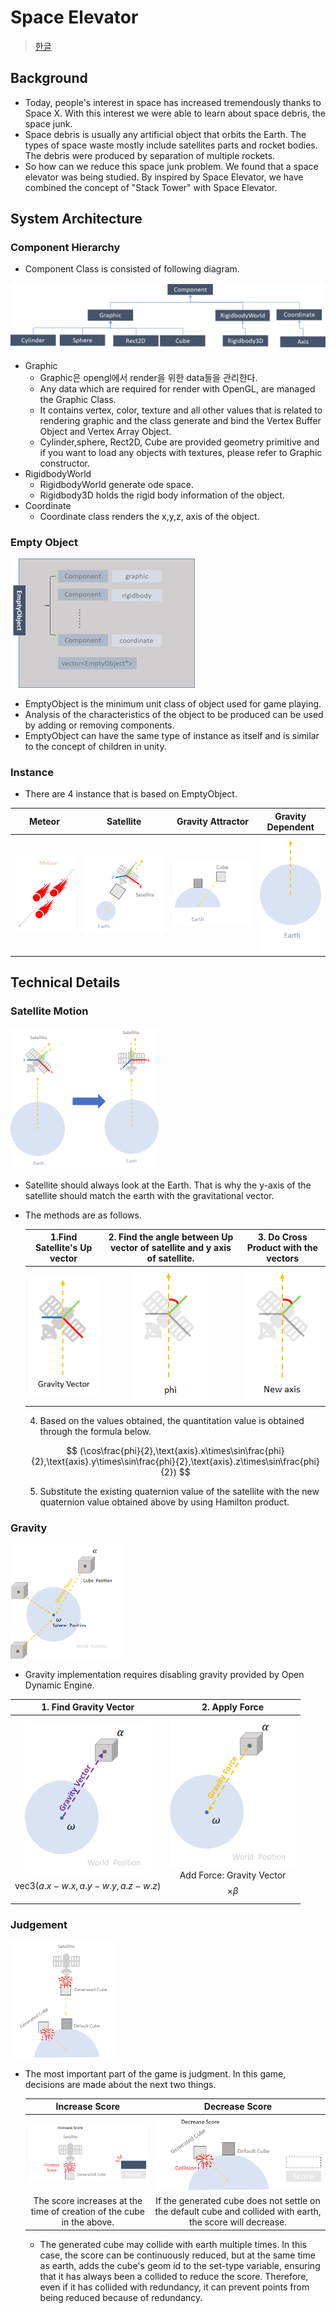 # Space Elevator

> [한글](./README.md)

## Background

* Today, people's interest in space has increased tremendously thanks to Space X. With this interest we were able to learn about space debris, the space junk.
* Space debris is usually any artificial object that orbits the Earth. The types of space waste mostly include satellites parts and rocket bodies. The debris were produced by separation of multiple rockets. 
* So how can we reduce this space junk problem. We found that a space elevator was being studied.  By inspired by Space Elevator, we have combined the concept of "Stack Tower" with Space Elevator.

## System Architecture

### Component Hierarchy

* Component Class is consisted of following diagram.

<img src="src\image-20200620150230575.png" alt="image-20200620150230575" style="zoom:50%;" />

* Graphic
  * Graphic은 opengl에서 render을 위한 data들을 관리한다. 
  * Any data which are required for render with OpenGL, are managed the Graphic Class.
  * It contains vertex, color, texture and all other values that is related to rendering graphic and the class generate and bind the Vertex Buffer Object and Vertex Array Object.
  * Cylinder,sphere, Rect2D, Cube are provided geometry primitive and if you want to load any objects with textures, please refer to Graphic constructor.
* RigidbodyWorld
  * RigidbodyWorld generate ode space.
  * Rigidbody3D holds the rigid body information of the object.
* Coordinate
  * Coordinate class renders the x,y,z, axis of the object.

### Empty Object

<img src="src\image-20200620151438456.png" alt="image-20200620151438456" style="zoom:50%;" />



* EmptyObject is the minimum unit class of object used for game playing.
* Analysis of the characteristics of the object to be produced can be used by adding or removing components.
* EmptyObject can have the same type of instance as itself and is similar to the concept of children in unity.

### Instance

* There are 4 instance that is based on EmptyObject.

| Meteor                                                       | Satellite                                                    |                      Gravity Attractor                       | Gravity Dependent                                            |
| ------------------------------------------------------------ | ------------------------------------------------------------ | :----------------------------------------------------------: | ------------------------------------------------------------ |
| <img src="src\image-20200620151814151.png" alt="image-20200620151814151" style="zoom:100%;" /> | <img src="src\image-20200620151828957.png" alt="image-20200620151828957" style="zoom:100%;" /> | <img src="src\image-20200620151836642.png" alt="image-20200620151836642" style="zoom:100%;" /> | <img src="src\image-20200620151843174.png" alt="image-20200620151843174" style="zoom:100%;" /> |

## Technical Details

### Satellite Motion

<img src="src\image-20200620152129506.png" alt="image-20200620152129506" style="zoom:50%;" />

* Satellite should always look at the Earth. That is why the y-axis of the satellite should match the earth with the gravitational vector.

* The methods are as follows.

  |                 1.Find Satellite's Up vector                 | 2. Find the angle between Up vector of satellite and y axis of satellite. |             3. Do Cross Product with the vectors             |
  | :----------------------------------------------------------: | :----------------------------------------------------------: | :----------------------------------------------------------: |
  | <img src="src\image-20200620152742725.png" alt="image-20200620152742725" style="zoom:100%;" /> | <img src="src\image-20200620152747926.png" alt="image-20200620152747926" style="zoom:100%;" /> | <img src="src\image-20200620152755599.png" alt="image-20200620152755599" style="zoom:100%;" /> |

  4. Based on the values obtained, the quantitation value is obtained through the formula below.

  $$
  (\cos\frac{phi}{2},\text{axis}.x\times\sin\frac{phi}{2},\text{axis}.y\times\sin\frac{phi}{2},\text{axis}.z\times\sin\frac{phi}{2})
  $$

  

  5. Substitute the existing quaternion value of the satellite with the new quaternion value obtained above by using Hamilton product.

### Gravity

<img src="src\image-20200620152856006.png" alt="image-20200620152856006" style="zoom:50%;" />

* Gravity implementation requires disabling gravity provided by Open Dynamic Engine.

|                    1. Find Gravity Vector                    |                        2. Apply Force                        |
| :----------------------------------------------------------: | :----------------------------------------------------------: |
| <img src="src\image-20200620153049874.png" alt="image-20200620153049874" style="zoom:100%;" /><br />$$\text{vec3}(a.x-w.x,a.y-w.y,a.z-w.z)$$ | <img src="src\image-20200620153057228.png" alt="image-20200620153057228" style="zoom:100%;" /><br />Add Force: Gravity Vector $$\times \beta$$ |



### Judgement

<img src="src\image-20200620153422645.png" alt="image-20200620153422645" style="zoom:50%;" />

* The most important part of the game is judgment. In this game, decisions are made about the next two things.

  |                        Increase Score                        |                        Decrease Score                        |
  | :----------------------------------------------------------: | :----------------------------------------------------------: |
  | <img src="src\image-20200620153603799.png" alt="image-20200620153603799" style="zoom:100%;" /> | <img src="src\image-20200620153627705.png" alt="image-20200620153627705" style="zoom:100%;" /> |
  | The score increases at the time of creation of the cube in the above. | If the generated cube does not settle on the default cube and collided with earth, the score will decrease. |

  * The generated cube may collide with earth multiple times. In this case, the score can be continuously reduced, but at the same time as earth, adds the cube's geom id to the set-type variable, ensuring that it has always been a collided to reduce the score. Therefore, even if it has collided with redundancy, it can prevent points from being reduced because of  redundancy.

